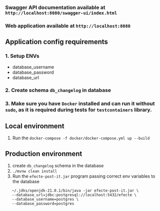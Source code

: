 ### Swagger API documentation available at `http://localhost:8080/swagger-ui/index.html`
### Web application available at `http://localhost:8080`

## Application config requirements

### 1. Setup ENVs
- database_username
- database_password
- database_url

### 2. Create schema `db_changelog` in database

### 3. Make sure you have `Docker` installed and can run it without `sudo`, as it is required during tests for `testcontainers` library.


## Local environment
1. Run the `docker-compose -f docker/docker-compose.yml up --build`

## Production environment

1. create `db_changelog` schema in the database
2. `./mvnw clean install`
3. Run the `efecte-post-it.jar` program passing correct env variables to the database
```
   ~/.jdks/openjdk-21.0.1/bin/java -jar efecte-post-it.jar \
   --database_url=jdbc:postgresql://localhost:5432/efecte \
   --database_username=postgres \
   --database_password=postgres
```
